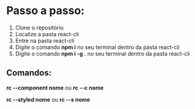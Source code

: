 <h1>Passo a passo:</h1>
<ol>
    <li>Clone o repositório</li>
    <li>Localize a pasta react-cli</li>
    <li>Entre na pasta react-cli</li>
    <li>Digite o comando <b>npm i</b> no seu terminal dentro da pasta react-cli</li>
    <li>Digite o comando <b>npm i -g .</b> no seu terminal dentro da pasta react-cli</li>
</ol>

<h2>Comandos:</h2>
<p>  <b>rc --component nome</b> ou <b>rc --c nome</b></p>
<p>  <b>rc --styled nome</b> ou <b>rc --s nome</b></p>
